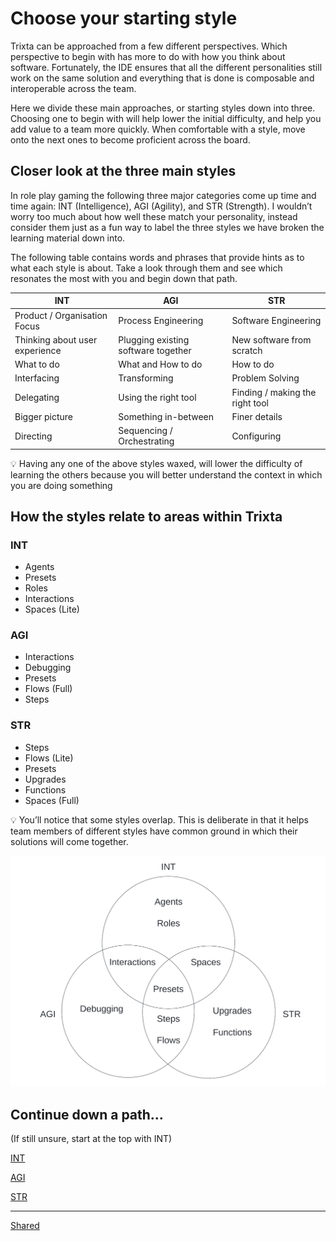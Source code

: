 # Choose your starting style

Trixta can be approached from a few different perspectives. Which perspective to begin with has more to do with how you think about software. Fortunately, the IDE ensures that all the different personalities still work on the same solution and everything that is done is composable and interoperable across the team.

Here we divide these main approaches, or starting styles down into three. Choosing one to begin with will help lower the initial difficulty, and help you add value to a team more quickly. When comfortable with a style, move onto the next ones to become proficient across the board.

## Closer look at the three main styles

In role play gaming the following three major categories come up time and time again: INT (Intelligence), AGI (Agility), and STR (Strength). I wouldn’t worry too much about how well these match your personality, instead consider them just as a fun way to label the three styles we have broken the learning material down into.

The following table contains words and phrases that provide hints as to what each style is about. Take a look through them and see which resonates the most with you and begin down that path.

| INT | AGI | STR |
| --- | --- | --- |
| Product / Organisation Focus | Process Engineering | Software Engineering |
| Thinking about user experience | Plugging existing software together | New software from scratch |
| What to do | What and How to do | How to do |
| Interfacing | Transforming | Problem Solving |
| Delegating | Using the right tool | Finding / making the right tool |
| Bigger picture | Something in-between | Finer details |
| Directing | Sequencing / Orchestrating | Configuring |

<aside>
💡 Having any one of the above styles waxed, will lower the difficulty of learning the others because you will better understand the context in which you are doing something

</aside>

## How the styles relate to areas within Trixta

### INT

- Agents
- Presets
- Roles
- Interactions
- Spaces (Lite)

### AGI

- Interactions
- Debugging
- Presets
- Flows (Full)
- Steps

### STR

- Steps
- Flows (Lite)
- Presets
- Upgrades
- Functions
- Spaces (Full)

<aside>
💡 You’ll notice that some styles overlap. This is deliberate in that it helps team members of different styles have common ground in which their solutions will come together.

</aside>

![Untitled](Untitled.png)

## Continue down a path…

(If still unsure, start at the top with INT)

[INT](INT/index.md)

[AGI](AGI/index.md)

[STR](STR/index.md)

---

[Shared](Shared/index.md)
